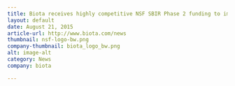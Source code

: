 ```yaml
---
title: Biota receives highly competitive NSF SBIR Phase 2 funding to improve oil production efficiency and reduce environmental impact
layout: default
date: August 21, 2015
article-url: http://www.biota.com/news
thumbnail: nsf-logo-bw.png
company-thumbnail: biota_logo_bw.png
alt: image-alt
category: News
company: biota

---
```

